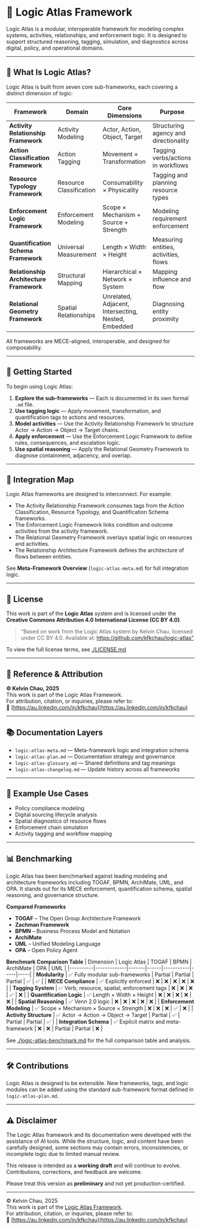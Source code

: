 # 🧠 Logic Atlas Framework

Logic Atlas is a modular, interoperable framework for modeling complex systems, activities, relationships, and enforcement logic. It is designed to support structured reasoning, tagging, simulation, and diagnostics across digital, policy, and operational domains.

---

## 📌 What Is Logic Atlas?

Logic Atlas is built from seven core sub-frameworks, each covering a distinct dimension of logic:

| Framework | Domain | Core Dimensions | Purpose |
|-----------|--------|------------------|---------|
| **Activity Relationship Framework** | Activity Modeling | Actor, Action, Object, Target | Structuring agency and directionality |
| **Action Classification Framework** | Action Tagging | Movement × Transformation | Tagging verbs/actions in workflows |
| **Resource Typology Framework** | Resource Classification | Consumability × Physicality | Tagging and planning resource types |
| **Enforcement Logic Framework** | Enforcement Modeling | Scope × Mechanism + Source + Strength | Modeling requirement enforcement |
| **Quantification Schema Framework** | Universal Measurement | Length × Width × Height | Measuring entities, activities, flows |
| **Relationship Architecture Framework** | Structural Mapping | Hierarchical × Network × System | Mapping influence and flow |
| **Relational Geometry Framework** | Spatial Relationships | Unrelated, Adjacent, Intersecting, Nested, Embedded | Diagnosing entity proximity |

All frameworks are MECE-aligned, interoperable, and designed for composability.

---

## 🚀 Getting Started

To begin using Logic Atlas:

1. **Explore the sub-frameworks** — Each is documented in its own formal `.md` file.
2. **Use tagging logic** — Apply movement, transformation, and quantification tags to actions and resources.
3. **Model activities** — Use the Activity Relationship Framework to structure Actor → Action → Object → Target chains.
4. **Apply enforcement** — Use the Enforcement Logic Framework to define rules, consequences, and escalation logic.
5. **Use spatial reasoning** — Apply the Relational Geometry Framework to diagnose containment, adjacency, and overlap.

---

## 🔗 Integration Map

Logic Atlas frameworks are designed to interconnect. For example:

- The Activity Relationship Framework consumes tags from the Action Classification, Resource Typology, and Quantification Schema frameworks.
- The Enforcement Logic Framework links condition and outcome activities from the activity framework.
- The Relational Geometry Framework overlays spatial logic on resources and activities.
- The Relationship Architecture Framework defines the architecture of flows between entities.

See **Meta-Framework Overview** (`logic-atlas-meta.md`) for full integration logic.

---

## 📄 License

This work is part of the **Logic Atlas** system and is licensed under the **Creative Commons Attribution 4.0 International License (CC BY 4.0)**.

> “Based on work from the Logic Atlas system by Kelvin Chau, licensed under CC BY 4.0. Available at: https://github.com/kfkchau/logic-atlas”

To view the full license terms, see [./LICENSE.md](./LICENSE.md)

---

## 🧾 Reference & Attribution

**© Kelvin Chau, 2025**  
This work is part of the Logic Atlas Framework.  
For attribution, citation, or inquiries, please refer to:  
🔗 [https://au.linkedin.com/in/kfkchau](https://au.linkedin.com/in/kfkchau)

---

## 📚 Documentation Layers

- `logic-atlas-meta.md` — Meta-framework logic and integration schema
- `logic-atlas-plan.md` — Documentation strategy and governance
- `logic-atlas-glossary.md` — Shared definitions and tag meanings
- `logic-atlas-changelog.md` — Update history across all frameworks

---

## 🧪 Example Use Cases

- Policy compliance modeling
- Digital sourcing lifecycle analysis
- Spatial diagnostics of resource flows
- Enforcement chain simulation
- Activity tagging and workflow mapping

---

## 📊 Benchmarking

Logic Atlas has been benchmarked against leading modeling and architecture frameworks including TOGAF, BPMN, ArchiMate, UML, and OPA. It stands out for its MECE enforcement, quantification schema, spatial reasoning, and governance structure.

**Compared Frameworks**
- **TOGAF** – The Open Group Architecture Framework
- **Zachman Framework**
- **BPMN** – Business Process Model and Notation
- **ArchiMate**
- **UML** – Unified Modeling Language
- **OPA** – Open Policy Agent

**Benchmark Comparison Table**
| Dimension | Logic Atlas | TOGAF | BPMN | ArchiMate | OPA | UML |
|----------|-------------|-------|------|-----------|-----|-----|
| **Modularity** | ✅ Fully modular sub-frameworks | Partial | Partial | Partial | ✅ | ✅ |
| **MECE Compliance** | ✅ Explicitly enforced | ❌ | ❌ | ❌ | ❌ | ❌ |
| **Tagging System** | ✅ Verb, resource, spatial, enforcement tags | ❌ | ❌ | ❌ | ✅ | ❌ |
| **Quantification Logic** | ✅ Length × Width × Height | ❌ | ❌ | ❌ | ❌ | ❌ |
| **Spatial Reasoning** | ✅ Venn 2.0 logic | ❌ | ❌ | ❌ | ❌ | ❌ |
| **Enforcement Modeling** | ✅ Scope × Mechanism × Source × Strength | ❌ | ❌ | ❌ | ✅ | ❌ |
| **Activity Structure** | ✅ Actor → Action → Object → Target | Partial | ✅ | Partial | Partial | ✅ |
| **Integration Schema** | ✅ Explicit matrix and meta-framework | ❌ | ❌ | Partial | Partial | ❌ |

See [./logic-atlas-benchmark.md](./logic-atlas-benchmark.md) for the full comparison table and analysis.

---


## 🛠️ Contributions

Logic Atlas is designed to be extensible. New frameworks, tags, and logic modules can be added using the standard sub-framework format defined in `logic-atlas-plan.md`.

---

## ⚠️ Disclaimer

The Logic Atlas framework and its documentation were developed with the assistance of AI tools. While the structure, logic, and content have been carefully designed, some sections may contain errors, inconsistencies, or incomplete logic due to limited manual review.

This release is intended as a **working draft** and will continue to evolve. Contributions, corrections, and feedback are welcome.

Please treat this version as **preliminary** and not yet production-certified.

---

© Kelvin Chau, 2025  
This work is part of the [Logic Atlas Framework](https://github.com/kfkchau/logic-atlas/).  
For attribution, citation, or inquiries, please refer to:  
🔗 [https://au.linkedin.com/in/kfkchau](https://au.linkedin.com/in/kfkchau)
